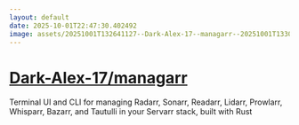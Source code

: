 ```yaml
---
layout: default
date: 2025-10-01T22:47:30.402492
image: assets/20251001T132641127--Dark-Alex-17--managarr--20251001T133013298--cropped.png
---
```


# [Dark-Alex-17/managarr](https://github.com/Dark-Alex-17/managarr)

Terminal UI and CLI for managing Radarr, Sonarr, Readarr, Lidarr, Prowlarr, Whisparr, Bazarr, and Tautulli in your Servarr stack, built with Rust
